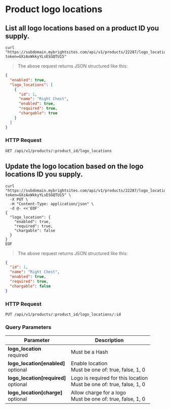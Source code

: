 #  Product logo locations

## List all logo locations based on a product ID you supply.

```shell
curl "https://subdomain.mybrightsites.com/api/v1/products/22287/logo_locations?token=GXzAxWkkyYLsESGQTU15"
```

> The above request returns JSON structured like this:

```json
{
  "enabled": true,
  "logo_locations": [
    {
      "id": 1,
      "name": "Right Chest",
      "enabled": true,
      "required": true,
      "chargable": true
    }
  ]
}
```

### HTTP Request

`GET /api/v1/products/:product_id/logo_locations`



## Update the logo location based on the logo locations ID you supply.

```shell
curl "https://subdomain.mybrightsites.com/api/v1/products/22287/logo_locations/1?token=GXzAxWkkyYLsESGQTU15" \
  -X PUT \
  -H "Content-Type: application/json" \
  -d @- <<'EOF'
{
  "logo_location": {
    "enabled": true,
    "required": true,
    "chargable": false
  }
}
EOF
```

> The above request returns JSON structured like this:

```json
{
  "id": 1,
  "name": "Right Chest",
  "enabled": true,
  "required": true,
  "chargable": false
}
```

### HTTP Request

`PUT /api/v1/products/:product_id/logo_locations/:id`

### Query Parameters

Parameter | Description
--------- | -----------
<div><strong>logo_location </strong></div><div> required </div> | <div> Must be a Hash </div>
<div><strong>logo_location[enabled] </strong></div><div> optional </div> | <div>Enable location</div><div> Must be one of: true, false, 1, 0 </div>
<div><strong>logo_location[required] </strong></div><div> optional </div> | <div>Logo is required for this location</div><div> Must be one of: true, false, 1, 0 </div>
<div><strong>logo_location[charge] </strong></div><div> optional </div> | <div>Allow charge for a logo</div><div> Must be one of: true, false, 1, 0 </div>


